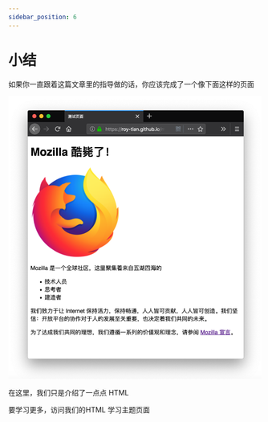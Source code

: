 ```yaml
---
sidebar_position: 6
---
```


# 小结

如果你一直跟着这篇文章里的指导做的话，你应该完成了一个像下面这样的页面

![44](	../img/44.png)

在这里，我们只是介绍了一点点 HTML

要学习更多，访问我们的HTML 学习主题页面